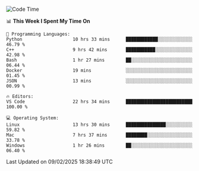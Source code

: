 
<!--START_SECTION:waka-->
![Code Time](http://img.shields.io/badge/Code%20Time-3%2C073%20hrs%2046%20mins-blue)

📊 **This Week I Spent My Time On** 

```text
💬 Programming Languages: 
Python                   10 hrs 33 mins      ████████████░░░░░░░░░░░░░   46.79 % 
C++                      9 hrs 42 mins       ███████████░░░░░░░░░░░░░░   42.98 % 
Bash                     1 hr 27 mins        ██░░░░░░░░░░░░░░░░░░░░░░░   06.44 % 
Docker                   19 mins             ░░░░░░░░░░░░░░░░░░░░░░░░░   01.45 % 
JSON                     13 mins             ░░░░░░░░░░░░░░░░░░░░░░░░░   00.99 % 

🔥 Editors: 
VS Code                  22 hrs 34 mins      █████████████████████████   100.00 % 

💻 Operating System: 
Linux                    13 hrs 30 mins      ███████████████░░░░░░░░░░   59.82 % 
Mac                      7 hrs 37 mins       ████████░░░░░░░░░░░░░░░░░   33.78 % 
Windows                  1 hr 26 mins        ██░░░░░░░░░░░░░░░░░░░░░░░   06.40 % 
```


 Last Updated on 09/02/2025 18:38:49 UTC
<!--END_SECTION:waka-->

